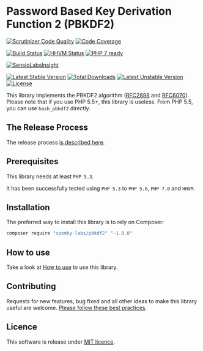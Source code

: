 Password Based Key Derivation Function 2 (PBKDF2)
=================================================

[![Scrutinizer Code Quality](https://scrutinizer-ci.com/g/Spomky-Labs/pbkdf2/badges/quality-score.png?b=master)](https://scrutinizer-ci.com/g/Spomky-Labs/pbkdf2/?branch=master)
[![Code Coverage](https://scrutinizer-ci.com/g/Spomky-Labs/pbkdf2/badges/coverage.png?b=master)](https://scrutinizer-ci.com/g/Spomky-Labs/pbkdf2/?branch=master)

[![Build Status](https://travis-ci.org/Spomky-Labs/pbkdf2.svg?branch=release%2Fv1.0.0)](https://travis-ci.org/Spomky-Labs/pbkdf2)
[![HHVM Status](http://hhvm.h4cc.de/badge/Spomky-Labs/pbkdf2.png)](http://hhvm.h4cc.de/package/Spomky-Labs/pbkdf2)
[![PHP 7 ready](http://php7ready.timesplinter.ch/Spomky-Labs/pbkdf2/badge.svg)](https://travis-ci.org/Spomky-Labs/pbkdf2)

[![SensioLabsInsight](https://insight.sensiolabs.com/projects/a8991b9b-ac35-402f-a3cc-21c89787f840/big.png)](https://insight.sensiolabs.com/projects/a8991b9b-ac35-402f-a3cc-21c89787f840)

[![Latest Stable Version](https://poser.pugx.org/Spomky-Labs/pbkdf2/v/stable.png)](https://packagist.org/packages/Spomky-Labs/pbkdf2) [![Total Downloads](https://poser.pugx.org/Spomky-Labs/pbkdf2/downloads.png)](https://packagist.org/packages/Spomky-Labs/pbkdf2) [![Latest Unstable Version](https://poser.pugx.org/Spomky-Labs/pbkdf2/v/unstable.png)](https://packagist.org/packages/Spomky-Labs/pbkdf2) [![License](https://poser.pugx.org/Spomky-Labs/pbkdf2/license.png)](https://packagist.org/packages/Spomky-Labs/pbkdf2)

This library implements the PBKDF2 algorithm ([RFC2898](http://www.ietf.org/rfc/rfc2898.txt) and [RFC6070](http://www.ietf.org/rfc/rfc6070.txt)).
Please note that if you use PHP 5.5+, this library is useless. From PHP 5.5, you can use `hash_pbkdf2` directly.

## The Release Process

The release process [is described here](doc/Release.md).

## Prerequisites

This library needs at least `PHP 5.3`.

It has been successfully tested using `PHP 5.3` to `PHP 5.6`, `PHP 7.0` and `HHVM`.

## Installation

The preferred way to install this library is to rely on Composer:

```sh
composer require "spomky-labs/pbkdf2" "~1.0.0"
```

## How to use

Take a look at [How to use](doc/Use.md) to use this library.

## Contributing

Requests for new features, bug fixed and all other ideas to make this library useful are welcome. [Please follow these best practices](doc/Contributing.md).

## Licence

This software is release under [MIT licence](LICENSE).

